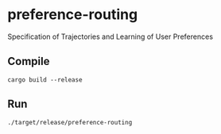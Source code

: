 # preference-routing
Specification of Trajectories and Learning of User Preferences

## Compile

`cargo build --release` 

## Run

`./target/release/preference-routing` 

